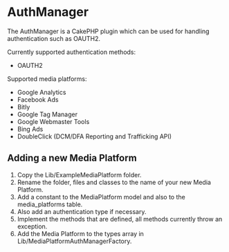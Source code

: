 # AuthManager
The AuthManager is a CakePHP plugin which can be used for handling authentication such as OAUTH2.

Currently supported authentication methods:
- OAUTH2

Supported media platforms:
- Google Analytics
- Facebook Ads
- Bitly
- Google Tag Manager
- Google Webmaster Tools
- Bing Ads
- DoubleClick (DCM/DFA Reporting and Trafficking API)

Adding a new Media Platform
---
1. Copy the Lib/ExampleMediaPlatform folder.
2. Rename the folder, files and classes to the name of your new Media Platform.
3. Add a constant to the MediaPlatform model and also to the media_platforms table.
 1. Also add an authentication type if necessary.
4. Implement the methods that are defined, all methods currently throw an exception.
5. Add the Media Platform to the types array in Lib/MediaPlatformAuthManagerFactory.
